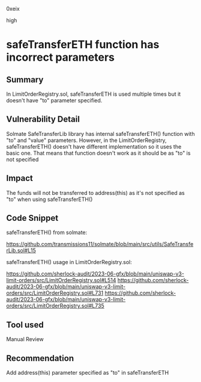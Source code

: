 0xeix

high

# safeTransferETH function has incorrect parameters

## Summary

In LimitOrderRegistry.sol, safeTransferETH is used multiple times but it doesn't have "to" parameter specified.

## Vulnerability Detail

Solmate SafeTransferLib library has internal safeTransferETH() function with "to" and "value" parameters. However, in the LimitOrderRegistry, safeTransferETH() doesn't have different implementation so it uses the basic one. That means that function doesn't work as it should be as "to" is not specified

## Impact

The funds will not be transferred to address(this) as it's not specified as "to" when using safeTransferETH()

## Code Snippet

safeTransferETH() from solmate:

https://github.com/transmissions11/solmate/blob/main/src/utils/SafeTransferLib.sol#L15

safeTransferETH() usage in LimitOrderRegistry.sol:

https://github.com/sherlock-audit/2023-06-gfx/blob/main/uniswap-v3-limit-orders/src/LimitOrderRegistry.sol#L514
https://github.com/sherlock-audit/2023-06-gfx/blob/main/uniswap-v3-limit-orders/src/LimitOrderRegistry.sol#L731
https://github.com/sherlock-audit/2023-06-gfx/blob/main/uniswap-v3-limit-orders/src/LimitOrderRegistry.sol#L735

## Tool used

Manual Review

## Recommendation

Add address(this) parameter specified as "to" in safeTransferETH